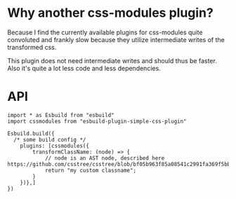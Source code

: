 # Why another css-modules plugin?
Because I find the currently available plugins for css-modules quite convoluted and frankly slow because they utilize intermediate writes of the transformed css.

This plugin does not need intermediate writes and should thus be faster. Also it's quite a lot less code and less dependencies.

# API
```
import * as Esbuild from "esbuild"
import cssmodules from "esbuild-plugin-simple-css-plugin"

Esbuild.build({
  /* some build config */
	plugins: [cssmodules({
		transformClassName: (node) => {
			// node is an AST node, described here https://github.com/csstree/csstree/blob/bf05b963f85a08541c2991fa369f5bb613096db2/docs/ast.md
			return "my custom classname";
		}
	})},]
})
```
